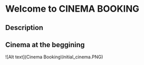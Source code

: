 # Welcome to CINEMA BOOKING

## Description





## Cinema at the beggining

![Alt text](Cinema Booking\Initial_cinema.PNG)
